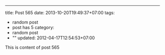 ---
title: Post 565
date: 2013-10-20T19:49:37+07:00
tags:
  - random post
  - post has 5
category:
  - random post
  - ""
updated: 2012-04-17T12:54:53+07:00

This is content of post 565